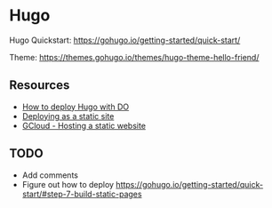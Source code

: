 # Hugo

Hugo Quickstart: https://gohugo.io/getting-started/quick-start/

Theme: https://themes.gohugo.io/themes/hugo-theme-hello-friend/

## Resources
- [How to deploy Hugo with DO](https://www.digitalocean.com/community/tutorials/how-to-build-and-deploy-a-hugo-site-to-digitalocean-app-platform)
- [Deploying as a static site](https://gohugo.io/hosting-and-deployment/hugo-deploy/)
- [GCloud - Hosting a static website](https://cloud.google.com/storage/docs/hosting-static-website)

## TODO
- Add comments
- Figure out how to deploy https://gohugo.io/getting-started/quick-start/#step-7-build-static-pages 